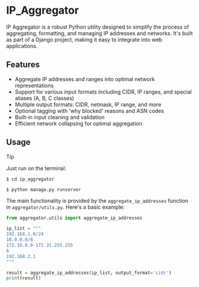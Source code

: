 # IP_Aggregator
IP Aggregator is a robust Python utility designed to simplify the process of aggregating, formatting, and managing IP addresses and networks.  It's built as part of a Django project, making it easy to integrate into web applications.

## Features

- Aggregate IP addresses and ranges into optimal network representations
- Support for various input formats including CIDR, IP ranges, and special aliases (A, B, C classes)
- Multiple output formats: CIDR, netmask, IP range, and more
- Optional tagging with 'why blocked' reasons and ASN codes
- Built-in input cleaning and validation
- Efficient network collapsing for optimal aggregation

## Usage
> [!TIP]
> Just run on the terminal:

```$ cd ip_aggregator```

```$ python manage.py runserver```

The main functionality is provided by the `aggregate_ip_addresses` function in `aggregator/utils.py`. Here's a basic example:

```python
from aggregator.utils import aggregate_ip_addresses

ip_list = """
192.168.1.0/24
10.0.0.0/8
172.16.0.0-172.31.255.255
A
192.168.2.1
"""

result = aggregate_ip_addresses(ip_list, output_format='cidr')
print(result)
